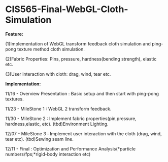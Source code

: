 # CIS565-Final-WebGL-Cloth-Simulation

**Feature:**

(1)Implementation of WebGL transform feedback cloth simulation and ping-pong texture method cloth simulation.

(2)Fabric Properties: Pins, pressure, hardness(bending strength), elastic etc.

(3)User interaction with cloth: drag, wind, tear etc.

**Implementation:**

11/16 - Overview Presentation : Basic setup and then start with ping-pong textures.

11/23 - MileStone 1 : WebGL 2 transform feedback.

11/30 - MileStone 2 : Implement fabric properties(pin,pressure, hardness,elastic, etc). (tbd)Environment Lighting.

12/07 - MileStone 3 : Implement user interaction with the cloth (drag, wind, tear etc). (tbd)Sewing seam line.

12/11 - Final : Optimization and Performance Analysis(*particle numbers/fps;*rigid-body interaction etc)
